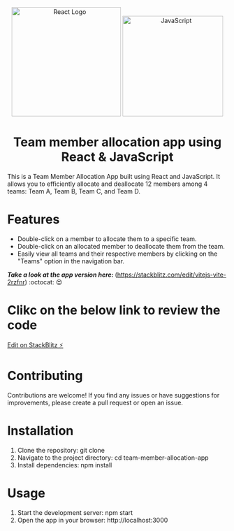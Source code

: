   <div align="center">
    <img title="Outlier" src="https://upload.wikimedia.org/wikipedia/commons/a/a7/React-icon.svg" alt="React Logo" width="250" />
    <img title="TypeScript" alt="JavaScript" height=230
      src="https://upload.wikimedia.org/wikipedia/commons/6/6a/JavaScript-logo.png">
   </div>
  <h1 align="center">
    Team member allocation app using React & JavaScript
  </h1>

  This is a Team Member Allocation App built using React and JavaScript. It allows you to efficiently allocate and deallocate 12 members among 4 teams: Team A, Team B, Team C, and Team D.

# Features
* Double-click on a member to allocate them to a specific team.
* Double-click on an allocated member to deallocate them from the team.
* Easily view all teams and their respective members by clicking on the "Teams" option in the navigation bar.
 
<strong><em>Take a look at the app version here: </em></strong>(https://stackblitz.com/edit/vitejs-vite-2rzfnr) :octocat: :heart_eyes:


# Clikc on the below link to review the code
[Edit on StackBlitz ⚡️](https://stackblitz.com/edit/vitejs-vite-2rzfnr)

# Contributing
Contributions are welcome! If you find any issues or have suggestions for improvements, please create a pull request or open an issue.

# Installation
1. Clone the repository: git clone <repository-url>
2. Navigate to the project directory: cd team-member-allocation-app
3. Install dependencies: npm install

# Usage
1. Start the development server: npm start
2. Open the app in your browser: http://localhost:3000
